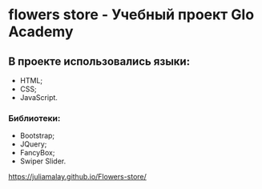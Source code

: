 # flowers store - Учебный проект Glo Academy

## В проекте использовались языки:

- HTML;
- CSS;
- JavaScript.

### Библиотеки:

- Bootstrap;
- JQuery;
- FancyBox;
- Swiper Slider.

https://juliamalay.github.io/Flowers-store/
